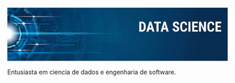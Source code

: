 <p align="center">
  <img src="https://raw.githubusercontent.com/estevaosmith/Portifolio/main/banner.png" >
</p>
Entusiasta em ciencia de dados e engenharia de software.
